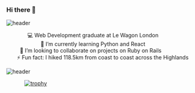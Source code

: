 ### Hi there 👋


![header](https://capsule-render.vercel.app/api?type=wave&color=gradient&height=120&section=header&text=#&fontSize=#)

<div align="center">
    <div> 💻 Web Development graduate at Le Wagon London &nbsp;&nbsp;&nbsp;&nbsp;&nbsp;&nbsp;&nbsp;&nbsp;&nbsp;&nbsp;&nbsp;&nbsp;</div>
    <div> 🌱 I’m currently learning Python and React &nbsp;&nbsp;&nbsp;&nbsp;&nbsp;&nbsp;&nbsp;&nbsp;&nbsp;&nbsp;&nbsp;&nbsp;</div>
    <div> 👯 I’m looking to collaborate on projects on Ruby on Rails &nbsp;&nbsp;&nbsp;&nbsp;&nbsp;&nbsp;&nbsp;&nbsp;&nbsp;&nbsp;&nbsp;&nbsp;&nbsp;&nbsp;&nbsp;</div>
    <div> ⚡ Fun fact: I hiked 118.5km from coast to coast across the Highlands</div>
</div>


<!-- <img src="https://ih1.redbubble.net/image.3075086970.5867/st,small,507x507-pad,600x600,f8f8f8.jpg" width="200" height="120" /> -->


![header](https://capsule-render.vercel.app/api?type=wave&color=gradient&height=120&section=footer&text=#r&fontSize=#)


 &nbsp;&nbsp;&nbsp;&nbsp;&nbsp;&nbsp;&nbsp;&nbsp;&nbsp;&nbsp;&nbsp;&nbsp;[![trophy](https://github-profile-trophy.vercel.app/?username=Pilar-SP&no-frame=true&margin-w=15)](https://github.com/Pilar-SP/github-profile-trophy)


<!--
**Pilar-SP/Pilar-SP** is a ✨ _special_ ✨ repository because its `README.md` (this file) appears on your GitHub profile.

Here are some ideas to get you started:

- 🔭 I’m currently working on ...
- 🌱 I’m currently learning ...
- 👯 I’m looking to collaborate on ...
- 🤔 I’m looking for help with ...
- 💬 Ask me about ...
- 📫 How to reach me: ...
- 😄 Pronouns: ...
- ⚡ Fun fact: ...
-->
